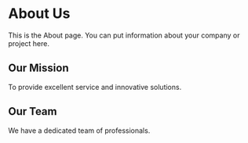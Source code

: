 # About Us

This is the About page. You can put information about your company or project here.

## Our Mission

To provide excellent service and innovative solutions.

## Our Team

We have a dedicated team of professionals.
